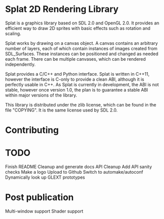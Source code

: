 Splat 2D Rendering Library
====
Splat is a graphics library based on SDL 2.0 and OpenGL 2.0.  It provides an
efficient way to draw 2D sprites with basic effects such as rotation and
scaling.

Splat works by drawing on a canvas object.  A canvas contains an arbitrary
number of layers, each of which contain instances of images created from
SDL_Surfaces.  These instances can be positioned and changed as needed each
frame.  There can be multiple canvases, which can be rendered independently.

Splat provides a C/C++ and Python interface.  Splat is written in C++11,
however the interface is C-only to provide a clean ABI, although it is
perfectly usable in C++.  As Splat is currently in development, the ABI is not
stable, however once version 1.0, the plan is to guarantee a stable ABI within
major versions of the library.

This library is distributed under the zlib license, which can be found in the
file "COPYING".  It is the same license used by SDL 2.0.

Contributing
============



TODO
====
Finish README
Cleanup and generate docs
API Cleanup
Add API sanity checks
Make a logo
Upload to Github
Switch to automake/autoconf
Dynamically look up GLEXT prototypes

Post publication
================
Multi-window support
Shader support

